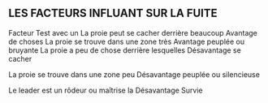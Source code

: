 ## LES FACTEURS INFLUANT SUR LA FUITE

Facteur Test avec un
La proie peut se cacher derrière beaucoup Avantage
de choses
La proie se trouve dans une zone très Avantage
peuplée ou bruyante
La proie a peu de chose derrière lesquelles  Désavantage
se cacher

La proie se trouve dans une zone peu Désavantage
peuplée ou silencieuse

Le leader est un rôdeur ou maîtrise la Désavantage
Survie
